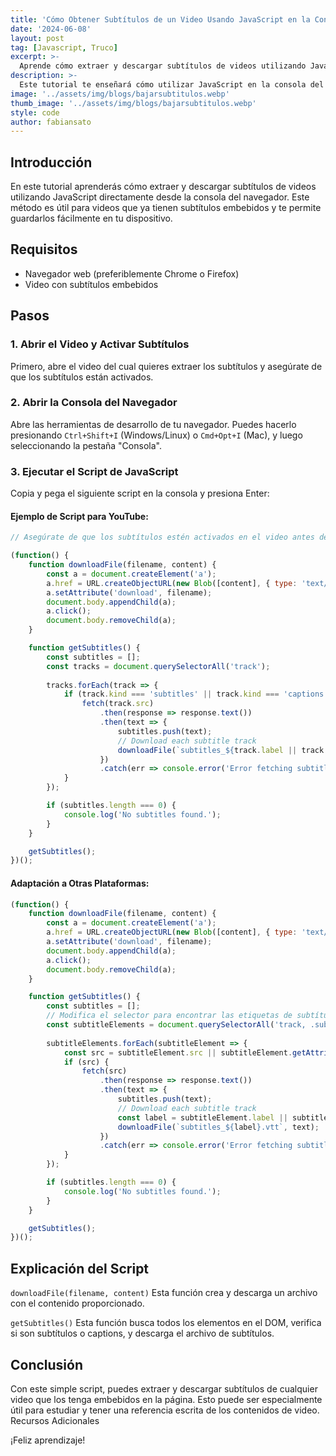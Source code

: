 ```yaml
---
title: 'Cómo Obtener Subtítulos de un Video Usando JavaScript en la Consola'
date: '2024-06-08'
layout: post
tag: [Javascript, Truco]
excerpt: >-
  Aprende cómo extraer y descargar subtítulos de videos utilizando JavaScript directamente desde la consola del navegador.
description: >-
  Este tutorial te enseñará cómo utilizar JavaScript en la consola del navegador para extraer y descargar subtítulos de videos que ya los tienen disponibles.
image: '../assets/img/blogs/bajarsubtitulos.webp'
thumb_image: '../assets/img/blogs/bajarsubtitulos.webp'
style: code
author: fabiansato
---
```


## Introducción

En este tutorial aprenderás cómo extraer y descargar subtítulos de videos utilizando JavaScript directamente desde la consola del navegador. Este método es útil para videos que ya tienen subtítulos embebidos y te permite guardarlos fácilmente en tu dispositivo.

## Requisitos

- Navegador web (preferiblemente Chrome o Firefox)
- Video con subtítulos embebidos

## Pasos

### 1. Abrir el Video y Activar Subtítulos

Primero, abre el video del cual quieres extraer los subtítulos y asegúrate de que los subtítulos están activados.

### 2. Abrir la Consola del Navegador

Abre las herramientas de desarrollo de tu navegador. Puedes hacerlo presionando `Ctrl+Shift+I` (Windows/Linux) o `Cmd+Opt+I` (Mac), y luego seleccionando la pestaña "Consola".

### 3. Ejecutar el Script de JavaScript

Copia y pega el siguiente script en la consola y presiona Enter:


#### Ejemplo de Script para YouTube:
```javascript
// Asegúrate de que los subtítulos estén activados en el video antes de ejecutar el script

(function() {
    function downloadFile(filename, content) {
        const a = document.createElement('a');
        a.href = URL.createObjectURL(new Blob([content], { type: 'text/plain' }));
        a.setAttribute('download', filename);
        document.body.appendChild(a);
        a.click();
        document.body.removeChild(a);
    }

    function getSubtitles() {
        const subtitles = [];
        const tracks = document.querySelectorAll('track');
        
        tracks.forEach(track => {
            if (track.kind === 'subtitles' || track.kind === 'captions') {
                fetch(track.src)
                    .then(response => response.text())
                    .then(text => {
                        subtitles.push(text);
                        // Download each subtitle track
                        downloadFile(`subtitles_${track.label || track.srclang}.vtt`, text);
                    })
                    .catch(err => console.error('Error fetching subtitles:', err));
            }
        });

        if (subtitles.length === 0) {
            console.log('No subtitles found.');
        }
    }

    getSubtitles();
})();

```
#### Adaptación a Otras Plataformas:
```javascript
(function() {
    function downloadFile(filename, content) {
        const a = document.createElement('a');
        a.href = URL.createObjectURL(new Blob([content], { type: 'text/plain' }));
        a.setAttribute('download', filename);
        document.body.appendChild(a);
        a.click();
        document.body.removeChild(a);
    }

    function getSubtitles() {
        const subtitles = [];
        // Modifica el selector para encontrar las etiquetas de subtítulos en la plataforma
        const subtitleElements = document.querySelectorAll('track, .subtitle-element-selector');
        
        subtitleElements.forEach(subtitleElement => {
            const src = subtitleElement.src || subtitleElement.getAttribute('data-src');
            if (src) {
                fetch(src)
                    .then(response => response.text())
                    .then(text => {
                        subtitles.push(text);
                        // Download each subtitle track
                        const label = subtitleElement.label || subtitleElement.getAttribute('data-label') || 'subtitle';
                        downloadFile(`subtitles_${label}.vtt`, text);
                    })
                    .catch(err => console.error('Error fetching subtitles:', err));
            }
        });

        if (subtitles.length === 0) {
            console.log('No subtitles found.');
        }
    }

    getSubtitles();
})();

```
## Explicación del Script

`downloadFile(filename, content)`
Esta función crea y descarga un archivo con el contenido proporcionado.

`getSubtitles()`
 Esta función busca todos los elementos <track> en el DOM, verifica si son subtítulos o captions, y descarga el archivo de subtítulos.

## Conclusión

Con este simple script, puedes extraer y descargar subtítulos de cualquier video que los tenga embebidos en la página. Esto puede ser especialmente útil para estudiar y tener una referencia escrita de los contenidos de video.
Recursos Adicionales

¡Feliz aprendizaje!